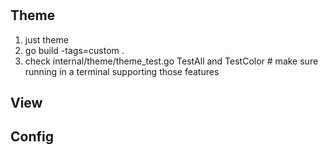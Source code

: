 #

## Theme
1. just theme
2. go build -tags=custom .
3. check internal/theme/theme_test.go TestAll and TestColor # make sure running in a terminal supporting those features

## View


## Config
